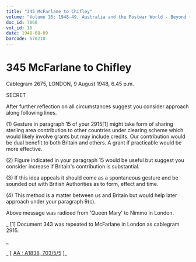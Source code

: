 ```yaml
---
title: "345 McFarlane to Chifley"
volume: "Volume 16: 1948-49, Australia and the Postwar World - Beyond the Region"
doc_id: 7060
vol_id: 16
date: 1948-08-09
barcode: 570210
---
```


# 345 McFarlane to Chifley

Cablegram 2675, LONDON, 9 August 1948, 6.45 p.m.

SECRET

After further reflection on all circumstances suggest you consider approach along following lines.

(1) Gesture in paragraph 15 of your 2915[1] might take form of sharing sterling area contribution to other countries under clearing scheme which would likely involve grants but may include credits. Our contribution would be dual benefit to both Britain and others. A grant if practicable would be more effective.

(2) Figure indicated in your paragraph 15 would be useful but suggest you consider increase if Britain's contribution is substantial.

(3) If this idea appeals it should come as a spontaneous gesture and be sounded out with British Authorities as to form, effect and time.

(4) This method is a matter between us and Britain but would help later approach under your paragraph 9(c).

Above message was radioed from 'Queen Mary' to Nimmo in London.

_ [1] Document 343 was repeated to McFarlane in London as cablegram 2915.

_

_ [ [AA : A1838, 703/5/5](http://www.naa.gov.au/cgi-bin/Search?O=I&Number=570210) ]_
